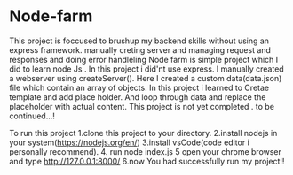 # Node-farm
This project is foccused to brushup my backend skills without using an express framework. manually creting server and managing request and responses and doing error handleling
Node farm is simple project which I did to learn node Js . In this project i did'nt use express. I manually created a webserver using createServer().
Here I created a custom data(data.json) file which contain an array of objects.
In this project i learned to Cretae template and add place holder. And loop through data and replace the placeholder with actual content.
This project is not yet completed . to be continued...!
  
  
  
To run this project
1.clone this project to your directory.
2.install nodejs in your system(https://nodejs.org/en/)
3.install vsCode(code editor i personally recommend).
4. run node index.js
5 open your chrome browser and type http://127.0.0.1:8000/ 
6.now You had successfully run my project!!

